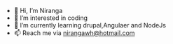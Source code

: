 - 👋 Hi, I’m Niranga
- 👀 I’m interested in coding
- 🌱 I’m currently learning drupal,Angulaer and NodeJs
- 📫 Reach me via nirangawh@hotmail.com

<!---
nirangaL/nirangaL is a ✨ special ✨ repository because its `README.md` (this file) appears on your GitHub profile.
You can click the Preview link to take a look at your changes.
--->
